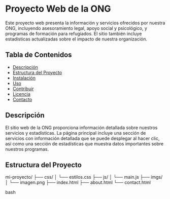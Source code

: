 # Proyecto Web de la ONG

Este proyecto web presenta la información y servicios ofrecidos por nuestra ONG, incluyendo asesoramiento legal, apoyo social y psicológico, y programas de formación para refugiados. El sitio también incluye estadísticas actualizadas sobre el impacto de nuestra organización.

## Tabla de Contenidos

- [Descripción](#descripción)
- [Estructura del Proyecto](#estructura-del-proyecto)
- [Instalación](#instalación)
- [Uso](#uso)
- [Contribuir](#contribuir)
- [Licencia](#licencia)
- [Contacto](#contacto)

## Descripción

El sitio web de la ONG proporciona información detallada sobre nuestros servicios y estadísticas. La página principal incluye una sección de servicios con información detallada que se puede desplegar al hacer clic, así como una sección de estadísticas que muestra datos importantes sobre nuestros programas.

## Estructura del Proyecto

mi-proyecto/
├── css/
│ └── estilos.css
├── js/
│ └── main.js
├── imgs/
│ └── imagen.png
├── index.html
├── about.html
└── contact.html

bash
